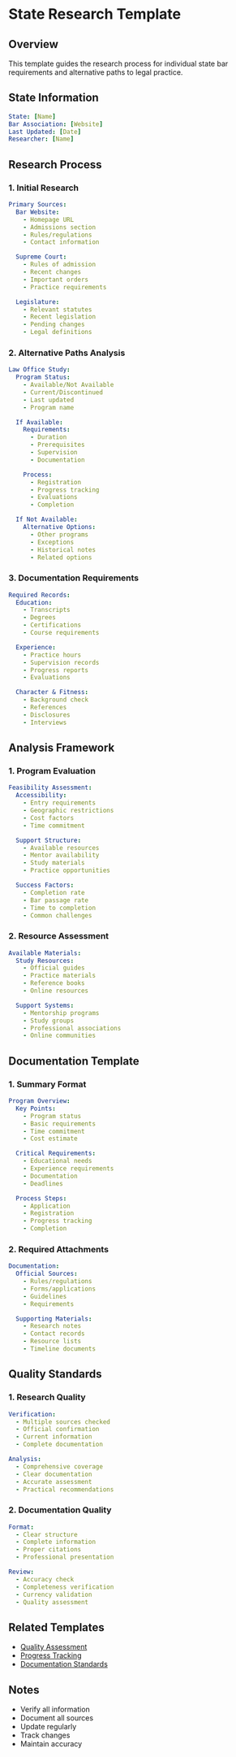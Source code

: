 # State Research Template

## Overview
This template guides the research process for individual state bar requirements and alternative paths to legal practice.

## State Information
```yaml
State: [Name]
Bar Association: [Website]
Last Updated: [Date]
Researcher: [Name]
```

## Research Process

### 1. Initial Research
```yaml
Primary Sources:
  Bar Website:
    - Homepage URL
    - Admissions section
    - Rules/regulations
    - Contact information

  Supreme Court:
    - Rules of admission
    - Recent changes
    - Important orders
    - Practice requirements

  Legislature:
    - Relevant statutes
    - Recent legislation
    - Pending changes
    - Legal definitions
```

### 2. Alternative Paths Analysis
```yaml
Law Office Study:
  Program Status:
    - Available/Not Available
    - Current/Discontinued
    - Last updated
    - Program name

  If Available:
    Requirements:
      - Duration
      - Prerequisites
      - Supervision
      - Documentation

    Process:
      - Registration
      - Progress tracking
      - Evaluations
      - Completion

  If Not Available:
    Alternative Options:
      - Other programs
      - Exceptions
      - Historical notes
      - Related options
```

### 3. Documentation Requirements
```yaml
Required Records:
  Education:
    - Transcripts
    - Degrees
    - Certifications
    - Course requirements

  Experience:
    - Practice hours
    - Supervision records
    - Progress reports
    - Evaluations

  Character & Fitness:
    - Background check
    - References
    - Disclosures
    - Interviews
```

## Analysis Framework

### 1. Program Evaluation
```yaml
Feasibility Assessment:
  Accessibility:
    - Entry requirements
    - Geographic restrictions
    - Cost factors
    - Time commitment

  Support Structure:
    - Available resources
    - Mentor availability
    - Study materials
    - Practice opportunities

  Success Factors:
    - Completion rate
    - Bar passage rate
    - Time to completion
    - Common challenges
```

### 2. Resource Assessment
```yaml
Available Materials:
  Study Resources:
    - Official guides
    - Practice materials
    - Reference books
    - Online resources

  Support Systems:
    - Mentorship programs
    - Study groups
    - Professional associations
    - Online communities
```

## Documentation Template

### 1. Summary Format
```yaml
Program Overview:
  Key Points:
    - Program status
    - Basic requirements
    - Time commitment
    - Cost estimate

  Critical Requirements:
    - Educational needs
    - Experience requirements
    - Documentation
    - Deadlines

  Process Steps:
    - Application
    - Registration
    - Progress tracking
    - Completion
```

### 2. Required Attachments
```yaml
Documentation:
  Official Sources:
    - Rules/regulations
    - Forms/applications
    - Guidelines
    - Requirements

  Supporting Materials:
    - Research notes
    - Contact records
    - Resource lists
    - Timeline documents
```

## Quality Standards

### 1. Research Quality
```yaml
Verification:
  - Multiple sources checked
  - Official confirmation
  - Current information
  - Complete documentation

Analysis:
  - Comprehensive coverage
  - Clear documentation
  - Accurate assessment
  - Practical recommendations
```

### 2. Documentation Quality
```yaml
Format:
  - Clear structure
  - Complete information
  - Proper citations
  - Professional presentation

Review:
  - Accuracy check
  - Completeness verification
  - Currency validation
  - Quality assessment
```

## Related Templates
- [Quality Assessment](../../../.qa/templates/research_quality.md)
- [Progress Tracking](../../../.experiments/templates/progress.md)
- [Documentation Standards](../../../.qa/templates/documentation.md)

## Notes
- Verify all information
- Document all sources
- Update regularly
- Track changes
- Maintain accuracy 